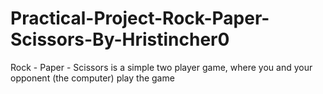 # Practical-Project-Rock-Paper-Scissors-By-Hristincher0
Rock - Paper - Scissors is a simple two player game, where you and your opponent (the computer) play the game
